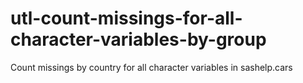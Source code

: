 # utl-count-missings-for-all-character-variables-by-group
Count missings by country for all character variables in sashelp.cars
